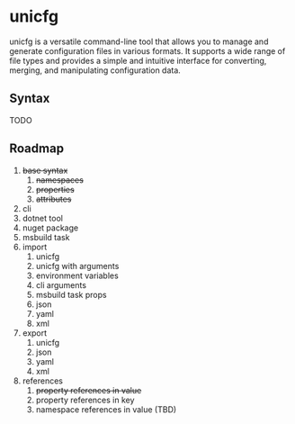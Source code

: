 # unicfg
unicfg is a versatile command-line tool that allows you to manage and generate configuration files in various formats. It supports a wide range of file types and provides a simple and intuitive interface for converting, merging, and manipulating configuration data.

## Syntax
TODO

## Roadmap
1. ~~base syntax~~
   1. ~~namespaces~~
   2. ~~properties~~
   3. ~~attributes~~
2. cli
3. dotnet tool
4. nuget package
5. msbuild task
6. import
   1. unicfg
   2. unicfg with arguments
   3. environment variables
   4. cli arguments
   5. msbuild task props
   6. json
   7. yaml
   8. xml
7. export
   1. unicfg
   2. json
   3. yaml
   4. xml
8. references
   1. ~~property references in value~~
   2. property references in key
   3. namespace references in value (TBD)
